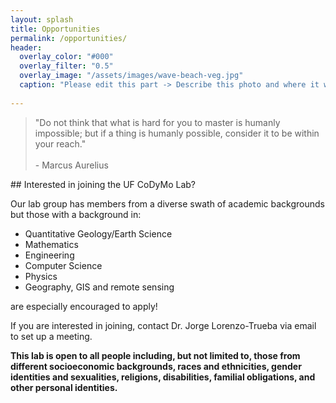 ```yaml
---
layout: splash
title: Opportunities
permalink: /opportunities/
header:
  overlay_color: "#000"
  overlay_filter: "0.5"
  overlay_image: "/assets/images/wave-beach-veg.jpg"
  caption: "Please edit this part -> Describe this photo and where it was taken *Photo: J. Smith*"
  
---
```

<blockquote>
"Do not think that what is hard for you to master is humanly impossible; but if a thing is humanly possible, consider it to be within your reach."
<br><br>
  - Marcus Aurelius
</blockquote>
## Interested in joining the UF CoDyMo Lab?

Our lab group has members from a diverse swath of academic backgrounds but those with a background in:

* Quantitative Geology/Earth Science
* Mathematics
* Engineering
* Computer Science
* Physics
* Geography, GIS and remote sensing

are especially encouraged to apply!

If you are interested in joining, contact Dr. Jorge Lorenzo-Trueba via email to set up a meeting.

**This lab is open to all people including, but not limited to, those from different socioeconomic backgrounds, races and ethnicities, gender identities and sexualities, religions, disabilities, familial obligations, and other personal identities.**
